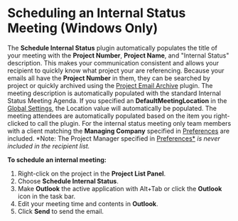 # Scheduling an Internal Status Meeting (Windows Only)

The **Schedule Internal Status** plugin automatically populates the title of your meeting with the **Project Number**, **Project Name**, and "Internal Status" description. This makes your communication consistent and allows your recipient to quickly know what project your are referencing. Because your emails all have the **Project Number** in them, they can be searched by project or quickly archived using the [Project Email Archive](<ProjectEmailArchive.md>) plugin. The meeting description is automatically populated with the standard Internal Status Meeting Agenda. If you specified an **DefaultMeetingLocation** in the [Global Settings](<../StandardPlugins/GlobalSettings.md>), the Location value will automatically be populated. The meeting attendees are automatically populated based on the item you right-clicked to call the plugin. For the internal status meeting only team members with a client matching the **Managing Company** specified in [Preferences](<../InterfaceOverview/Preferences.md>) are included.  *Note: The Project Manager specified in [Preferences*](<../InterfaceOverview/Preferences.md>) *is never included in the recipient list.*

**To schedule an internal meeting:**

1. Right-click on the project in the **Project List Panel**.
2. Choose **Schedule Internal Status**.
3. Make **Outlook** the active application with Alt+Tab or click the **Outlook** icon in the task bar.
4. Edit your meeting time and contents in **Outlook**.
5. Click **Send** to send the email.